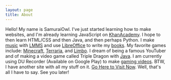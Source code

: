 ```yaml
---
layout: page
title: About
---
```


Hello! My name is SamuraiOwl. I've just started learning how to make websites, and I'm already learning JavaScript on [KhanAcademy](https://www.khanacademy.org/). I hope to then learn HTML/CSS and then Java, and then perhaps Python. I make [music](https://samuraiowl.github.io/music.html) with [LMMS](https://lmms.io/) and use [LibreOffice](https://www.libreoffice.org/) to write my [books](https://samuraiowl.github.io/books). My favorite games include:
 [Minecraft](https://minecraft.net/en-us),
 [Terraria](http://terraria.org/), and
 [Limbo](http://www.playdead.com/games/limbo/).
 I dream of being a famous YouTuber and of making a video game called Triple Dragon with [Java](https://java.com/en/).
 I am currently using DU Recorder (Available on Google Play) to make [gaming videos](samuraiowl.github.io/videos.html/gaming_videos.html).
 BTW, I have another site with all my stuff on it. [Go Here to Visit Now](https://sites.google.com/view/samuraiowl).
 Well, that's all I have to say. See you later!
